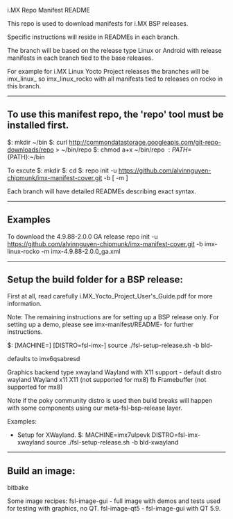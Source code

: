 i.MX Repo Manifest README

This repo is used to download manifests for i.MX BSP releases.

Specific instructions will reside in READMEs in each branch.

The branch will be based on the release type Linux or Android with release manifests in each branch tied to the base releases.

For example for i.MX Linux Yocto Project releases the branches will be imx_linux_<Yocto Project release> so imx_linux_rocko with
all manifests tied to releases on rocko in this branch.

*************************************************************************************************************************
To use this manifest repo, the 'repo' tool must be installed first.
-------------------------------------------------------------------------------------------------------------------------

$: mkdir ~/bin
$: curl http://commondatastorage.googleapis.com/git-repo-downloads/repo  > ~/bin/repo
$: chmod a+x ~/bin/repo
$: PATH=${PATH}:~/bin


To excute 
$: mkdir <release>
$: cd <release>
$: repo init -u https://github.com/alvinnguyen-chipmunk/imx-manifest-cover.git -b <branch name> [ -m <release manifest>]

Each branch will have detailed READMEs describing exact syntax.

*************************************************************************************************************************
Examples
-------------------------------------------------------------------------------------------------------------------------

To download the 4.9.88-2.0.0 GA release
repo init -u https://github.com/alvinnguyen-chipmunk/imx-manifest-cover.git -b imx-linux-rocko -m imx-4.9.88-2.0.0_ga.xml

*************************************************************************************************************************
Setup the build folder for a BSP release:
-------------------------------------------------------------------------------------------------------------------------

First at all, read carefully i.MX_Yocto_Project_User's_Guide.pdf for more information. 

Note: The remaining instructions are for setting up a BSP release only. For setting
up a demo, please see imx-manifest/README-<demo> for further instructions.

$: [MACHINE=<machine>] [DISTRO=fsl-imx-<backend>] source ./fsl-setup-release.sh -b bld-<backend>

<machine> defaults to imx6qsabresd

<backend>   Graphics backend type
xwayland    Wayland with X11 support - default distro
wayland     Wayland
x11         X11  (not supported for mx8)
fb          Framebuffer (not supported for mx8)

Note if the poky community distro is used then build breaks will happen with some
components using our meta-fsl-bsp-release layer.

Examples:
- Setup for XWayland.
$: MACHINE=imx7ulpevk DISTRO=fsl-imx-xwayland source ./fsl-setup-release.sh -b bld-xwayland

*************************************************************************************************************************
Build an image:
-------------------------------------------------------------------------------------------------------------------------

bitbake <image recipe>

Some image recipes:
fsl-image-gui - full image with demos and tests used for testing with graphics, no QT.
fsl-image-qt5 - fsl-image-gui with QT 5.9.

